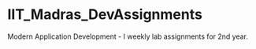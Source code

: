 # IIT_Madras_DevAssignments
Modern Application Development - I weekly lab assignments for 2nd year.
